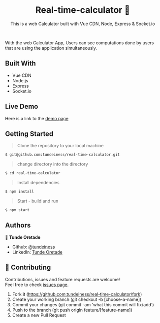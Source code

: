 

<h1 align="center">Real-time-calculator 👋</h1>

<p align="center">This is a web Calculator built with Vue CDN, Node, Express & Socket.io</p><br />


With the web Calculator App, Users can see computations done by users that are using the application simultaneously.


## Built With

* Vue CDN
* Node.js
* Express
* Socket.io

## Live Demo

Here is a link to the [demo page](https://quiet-shore-61842.herokuapp.com/)

## Getting Started

> Clone the repository to your local machine

```sh
$ git@github.com:tundeiness/real-time-calculator.git
```


> change directory into the directory

```sh
$ cd real-time-calculator
```

> Install dependencies

```sh
$ npm install
```

> Start - build and run

```sh
$ npm start
```


## Authors

👤 **Tunde Oretade**
   - Github: [@tundeiness](https://github.com/tundeiness)
   - LinkedIn: [Tunde Oretade](https://www.linkedin.com/in/tunde-oretade/)



## 🤝 Contributing

Contributions, issues and feature requests are welcome!<br />Feel free to check [issues page](https://github.com:tundeiness/real-time-calculator/issues).

1. Fork it (https://github.com:tundeiness/real-time-calculator/fork)
2. Create your working branch (git checkout -b [choose-a-name])
3. Commit your changes (git commit -am 'what this commit will fix/add')
4. Push to the branch (git push origin feature/[feature-name])
5. Create a new Pull Request
